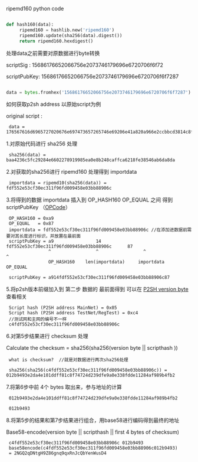 ripemd160 python code




```python

def hash160(data):
     ripemd160 = hashlib.new('ripemd160')
     ripemd160.update(sha256(data).digest())
     return ripemd160.hexdigest()

```

处理data之前需要对原数据进行byte转换

scriptSig :        15686176652066756e2073746179696e6720706f6f72

scriptPubKey:      15686176652066756e2073746179696e6720706f6f7287



```python

data = bytes.fromhex('15686176652066756e2073746179696e6720706f6f7287')

```



如何获取p2sh address
以原始script为例

original script : 

     data = 176567616d6965727020676e697473657265746e69206e41a820a966e2ccbbcd3814c8f913abcb1c4d487d63f23d93667c186b00a5a9181fd7b5887693010287

1.对原始代码进行 sha256 处理

     sha256(data) = baa4236c5fc29284e6602278919985ea0e8b248caffca6218fe38546ab6da8da

2.对获取的sha256进行 ripemd160 处理得到 importdata

     importdata = ripemd10(sha256(data)) = fdf552e53cf30ec311f96fd009458e03bb88906c
     
3.将得到的数据 importdata 插入到 OP_HASH160  OP_EQUAL 之间 得到 scriptPubKey （[OPCode](https://github.com/bitcoin/bitcoin/blob/master/src/script/script.h "OPCODE")）

     OP_HASH160 = 0xa9
     OP_EQUAL   = 0x87
     importdata = fdf552e53cf30ec311f96fd009458e03bb88906c //在添加进数据前需要对其长度进行标识，并放置在最前面
     scriptPubKey = a9                14                fdf552e53cf30ec311f96fd009458e03bb88906c      87
                    ^                 ^                 ^                                             ^ 
                    OP_HASH160    len(importdata)     importdata                                     OP_EQUAL

     scriptPubKey = a914fdf552e53cf30ec311f96fd009458e03bb88906c87


5.将p2sh版本前缀加入到 第二步 数据的 最前面得到 可以在 [P2SH version byte](https://en.bitcoin.it/wiki/List_of_address_prefixes "version byte") 查看相关

     Script hash (P2SH address MainNet) = 0x05
     Script hash (P2SH address TestNet/RegTest) = 0xc4
     //测试网和主网的编号不一样
     c4fdf552e53cf30ec311f96fd009458e03bb88906c

6.对第5步结果进行 checksum 处理

  Calculate the checksum = sha256(sha256(version byte || scripthash ))

     what is checksum?  //就是对数据进行两次sha256处理

     sha256(sha256(c4fdf552e53cf30ec311f96fd009458e03bb88906c)) = 012b9493e2da4e101ddff81c8f74724d239dfe9a0e338fdde11284af989b4fb2

7.将第6步中前 4个 bytes 取出来，参与地址的计算

     012b9493e2da4e101ddff81c8f74724d239dfe9a0e338fdde11284af989b4fb2
     
     012b9493

8.将第5步的结果和第7步结果进行组合，用base58进行编码得到最终的地址

  Base58-encode(version byte || scripthash || first 4 bytes of checksum)

     c4fdf552e53cf30ec311f96fd009458e03bb88906c 012b9493
     base58encode(c4fdf552e53cf30ec311f96fd009458e03bb88906c012b9493)
     = 2NGQ2qDNtgH9Z86gnq9qxRnJcQbYenWusD4

     
   
